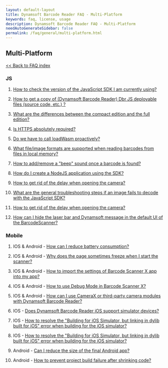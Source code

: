 ```yaml
---
layout: default-layout
title: Dynamsoft Barcode Reader FAQ - Multi-Platform
keywords: faq, license, usage
description: Dynamsoft Barcode Reader FAQ - Multi-Platform
needAutoGenerateSidebar: false
permalink: /faq/general/multi-platform.html
---
```


## Multi-Platform

[<< Back to FAQ index](index.md)

### JS

1. [How to check the version of the JavaScript SDK I am currently using?](check-current-version.html)

2. [How to get a copy of (Dynamsoft Barcode Reader) Dbr JS deployable files (source code, etc.) ?](ways-to-copy-dbr-js-deployable-files.html)

3. [What are the differences between the compact edition and the full edition?](differences-between-full-and-compact-editions.html)

4. [Is HTTPS absolutely required?](is-https-required.html)

5. [Do we have to call loadWasm proactively?](call-loadWasm-proactively.html)

6. [What file/image formats are supported when reading barcodes from files in local memory?](formats-supported-for-existing-files.html)

7. [How to add/remove a "beep" sound once a barcode is found?](add-remove-beep-sound.html)

8. [How do I create a NodeJS application using the SDK?](nodejs-implementation.html)

9. [How to get rid of the delay when opening the camera?](delay-when-open-camera.html)

10. [What are the general troubleshooting steps if an image fails to decode with the JavaScript SDK?](general-troubleshooting-steps-for-decode-failure.html)

11. [How to get rid of the delay when opening the camera?](delay-when-open-camera.html)

12. [How can I hide the laser bar and Dynamsoft message in the default UI of the BarcodeScanner?](hide-laser-message-ui.html)

### Mobile

1. IOS & Android - [How can I reduce battery consumption?](reduce-battery-consumption.md)

2. IOS & Android - [Why does the page sometimes freeze when I start the scanner?](page-freeze.md)

3. IOS & Android - [How to import the settings of Barcode Scanner X app into my app?](template-support.md)

4. IOS & Android - [How to use Debug Mode in Barcode Scanner X?](debug-mode-barcodescannerx.md)

5. IOS & Android - [How can I use CameraX or third-party camera modules with Dynamsoft Barcode Reader?](no-camera-enhancer.md)

6. IOS - [Does Dynamsoft Barcode Reader iOS support simulator devices?](simulator-support.md)

7. IOS - [How to resolve the "Building for iOS Simulator, but linking in dylib built for iOS" error when building for the iOS simulator?](arm64-simulator-error.md)

8. IOS - [How to resolve the "Building for iOS Simulator, but linking in dylib built for iOS" error when building for the iOS simulator?](arm64-simulator-error.md)

9. Android - [Can I reduce the size of the final Android app?](reduce-final-size.md)

10. Android - [How to prevent project build failure after shrinking code?](proguard.md)

